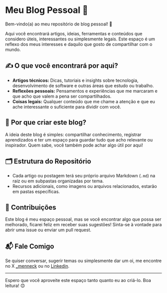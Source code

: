 # Meu Blog Pessoal 📝

Bem-vindo(a) ao meu repositório de blog pessoal! 🎉

Aqui você encontrará artigos, ideias, ferramentas e conteúdos que considero úteis, interessantes ou simplesmente legais. Este espaço é um reflexo dos meus interesses e daquilo que gosto de compartilhar com o mundo.

## ✍️ O que você encontrará por aqui?

- **Artigos técnicos:** Dicas, tutoriais e insights sobre tecnologia, desenvolvimento de software e outras áreas que estudo ou trabalho.
- **Reflexões pessoais:** Pensamentos e experiências que me marcaram e que acho que valem a pena ser compartilhados.
- **Coisas legais:** Qualquer conteúdo que me chame a atenção e que eu ache interessante o suficiente para dividir com você.

## 🚀 Por que criar este blog?

A ideia deste blog é simples: compartilhar conhecimento, registrar aprendizados e ter um espaço para guardar tudo que acho relevante ou inspirador. Quem sabe, você também pode achar algo útil por aqui!

## 🗂️ Estrutura do Repositório

- Cada artigo ou postagem terá seu próprio arquivo Markdown (`.md`) na raiz ou em subpastas organizadas por tema.
- Recursos adicionais, como imagens ou arquivos relacionados, estarão em pastas específicas.

## 🤝 Contribuições

Este blog é meu espaço pessoal, mas se você encontrar algo que possa ser melhorado, ficarei feliz em receber suas sugestões! Sinta-se à vontade para abrir uma issue ou enviar um pull request. 

## 📬 Fale Comigo

Se quiser conversar, sugerir temas ou simplesmente dar um oi, me encontre no X [_menneck](https://x.com/_menneck) ou no [Linkedin](https://www.linkedin.com/in/ezequiel-menneck/).

---

Espero que você aproveite este espaço tanto quanto eu ao criá-lo. Boa leitura! 😊
